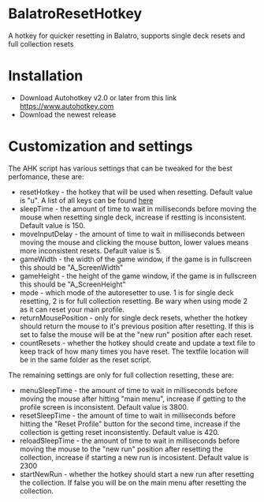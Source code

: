 # BalatroResetHotkey
 A hotkey for quicker resetting in Balatro, supports single deck resets and full collection resets

# Installation
* Download Autohotkey v2.0 or later from this link https://www.autohotkey.com
* Download the newest release

# Customization and settings
The AHK script has various settings that can be tweaked for the best perfomance, these are:
* resetHotkey - the hotkey that will be used when resetting. Default value is "u". A list of all keys can be found [here](https://www.autohotkey.com/docs/v2/KeyList.htm)
* sleepTime - the amount of time to wait in milliseconds before moving the mouse when resetting single deck, increase if restting is inconsistent. Default value is 150.
* moveInputDelay - the amount of time to wait in milliseconds between moving the mouse and clicking the mouse button, lower values means more inconsistent resets. Default value is 5.
* gameWidth - the width of the game window, if the game is in fullscreen this should be "A_ScreenWidth"
* gameHeight - the height of the game window, if the game is in fullscreen this should be "A_ScreenHeight"
* mode - which mode of the autoresetter to use. 1 is for single deck resetting, 2 is for full collection resetting. Be wary when using mode 2 as it can reset your main profile.
* returnMousePosition - only for single deck resets, whether the hotkey should return the mouse to it's previous position after resetting. If this is set to false the mouse will be at the "new run" position after each reset.
* countResets - whether the hotkey should create and update a text file to keep track of how many times you have reset. The textfile location will be in the same folder as the reset script.

The remaining settings are only for full collection resetting, these are:
* menuSleepTime - the amount of time to wait in milliseconds before moving the mouse after hitting "main menu", increase if getting to the profile screen is inconsistent. Default value is 3800.
* resetSleepTime - the amount of time to wait in milliseconds before hitting the "Reset Profile" button for the second time, increase if the collection is getting reset inconsistently. Default value is 420.
* reloadSleepTime - the amount of time to wait in milliseconds before moving the mouse to the "new run" position after resetting the collection, increase if starting a new run is incosistent. Default value is 2300
* startNewRun - whether the hotkey should start a new run after resetting the collection. If false you will be on the main menu after resetting the collection.

